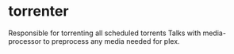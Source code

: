 # torrenter

Responsible for torrenting all scheduled torrents
Talks with media-processor to preprocess any media needed for plex.